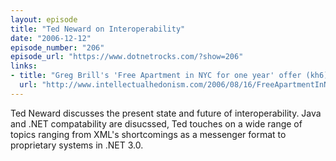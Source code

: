 ```yaml
---
layout: episode
title: "Ted Neward on Interoperability"
date: "2006-12-12"
episode_number: "206"
episode_url: "https://www.dotnetrocks.com/?show=206"
links:
- title: "Greg Brill's 'Free Apartment in NYC for one year' offer (kh6)"
  url: "http://www.intellectualhedonism.com/2006/08/16/FreeApartmentInNYCForOneYearOnTopOfANewYorkSalary.aspx"
---
```


Ted Neward discusses the present state and future of interoperability.  Java and .NET compatability are disucssed, Ted touches on a wide range of topics ranging from XML's shortcomings as a messenger format to proprietary systems in .NET 3.0.
